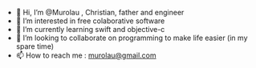 - 👋 Hi, I’m @Murolau , Christian, father and engineer
- 👀 I’m interested in free colaborative software
- 🌱 I’m currently learning swift and objective-c
- 💞️ I’m looking to collaborate on programming to make life easier (in my spare time)
- 📫 How to reach me : murolau@gmail.com

<!---
Murolau/Murolau is a ✨ special ✨ repository because its `README.md` (this file) appears on your GitHub profile.
You can click the Preview link to take a look at your changes.
--->
